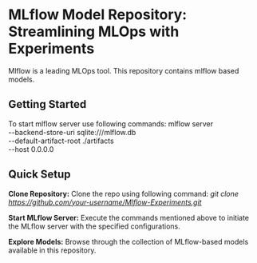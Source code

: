 # MLflow Model Repository: Streamlining MLOps with Experiments
Mlflow is a leading MLOps tool. This repository contains mlflow based models. 

## Getting Started
To start mlflow server use following commands:
mlflow server \
--backend-store-uri sqlite:///mlflow.db \
--default-artifact-root ./artifacts \
--host 0.0.0.0

## Quick Setup
**Clone Repository:**
Clone the repo using following command:
_git clone https://github.com/your-username/Mlflow-Experiments.git_

**Start MLflow Server:**
Execute the commands mentioned above to initiate the MLflow server with the specified configurations.

**Explore Models:**
Browse through the collection of MLflow-based models available in this repository.
